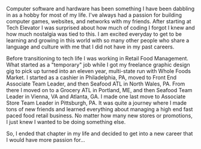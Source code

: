 Computer software and hardware has been something I have been dabbling in as a hobby for most of my life. I've always had a passion for building computer games, websites, and networks with my friends. After starting at Tech Elevator I was surprised about how much of coding I forgot I knew and how much nostalgia was tied to this.
I am excited everyday to get to be learning and growing in this world with so many other people who share a language and culture with me that I did not have in my past careers.  

Before transitioning to tech life I was working in Retail Food Management. What started as a "temporary" job while I got my freelance graphic design gig to pick up turned into an eleven year, multi-state run with Whole Foods Market. I started as a cashier in Philadelphia, PA, moved to Front End Associate Team Leader, and then Seafood ATL in North Wales, PA. From there I moved on to a Grocery ATL in Portland, ME, and then Seafood Team Leader in Vienna, VA and Atlanta, GA. I made one last move to Associate Store Team Leader in Pittsburgh, PA. It was quite a journey where I made tons of new friends and learned everything about managing a high end fast paced food retail business. No matter how many new stores or promotions, I just knew I wanted to be doing something else. 

So, I ended that chapter in my life and decided to get into a new career that I would have more passion for...


